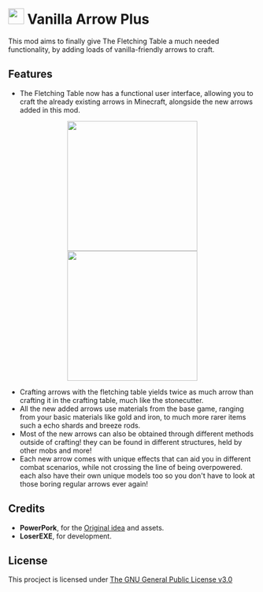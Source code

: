 <img src="https://imgur.com/HsxRaNB.png" width="32" />  Vanilla Arrow Plus
===========
This mod aims to finally give The Fletching Table a much needed functionality, by adding loads of vanilla-friendly arrows to craft. 


## Features

* The Fletching Table now has a functional user interface, allowing you to craft the already existing arrows in Minecraft, alongside the new arrows added in this mod.

<p align="center">
<img src="https://i.imgur.com/xM0Z6Yo.gif" width="264" /><img src="https://i.imgur.com/VygCq3E.gif" width="264" />
</p>

* Crafting arrows with the fletching table yields twice as much arrow than crafting it in the crafting table, much like the stonecutter.
* All the new added arrows use materials from the base game, ranging from your basic materials like gold and iron, to much more rarer items such a echo shards and breeze rods.
* Most of the new arrows can also be obtained through different methods outside of crafting! they can be found in different structures, held by other mobs and more!
* Each new arrow comes with unique effects that can aid you in different combat scenarios, while not crossing the line of being overpowered. each also have their own unique models too so you don't have to look at those boring regular arrows ever again!

## Credits

- **PowerPork**, for the [Original idea](https://www.reddit.com/r/Minecraft/comments/1dsp8lh/a_random_fletching_table_idea_i_made_a_few_years/) and assets.
- **LoserEXE**, for development.

## License

This procject is licensed under [The GNU General Public License v3.0](https://www.gnu.org/licenses/gpl-3.0.en.html)
